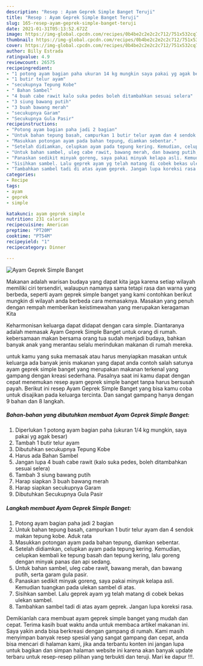 ```yaml
---
description: "Resep : Ayam Geprek Simple Banget Teruji"
title: "Resep : Ayam Geprek Simple Banget Teruji"
slug: 165-resep-ayam-geprek-simple-banget-teruji
date: 2021-01-31T05:13:52.672Z
image: https://img-global.cpcdn.com/recipes/0b4be2c2e2c2c712/751x532cq70/ayam-geprek-simple-banget-foto-resep-utama.jpg
thumbnail: https://img-global.cpcdn.com/recipes/0b4be2c2e2c2c712/751x532cq70/ayam-geprek-simple-banget-foto-resep-utama.jpg
cover: https://img-global.cpcdn.com/recipes/0b4be2c2e2c2c712/751x532cq70/ayam-geprek-simple-banget-foto-resep-utama.jpg
author: Billy Estrada
ratingvalue: 4.9
reviewcount: 26575
recipeingredient:
- "1 potong ayam bagian paha ukuran 14 kg mungkin saya pakai yg agak besar"
- "1 butir telur ayam"
- "secukupnya Tepung Kobe"
- " Bahan Sambel"
- "4 buah cabe rawit kalo suka pedes boleh ditambahkan sesuai selera"
- "3 siung bawang putih"
- "3 buah bawang merah"
- "secukupnya Garam"
- "Secukupnya Gula Pasir"
recipeinstructions:
- "Potong ayam bagian paha jadi 2 bagian"
- "Untuk bahan tepung basah, campurkan 1 butir telur ayam dan 4 sendok makan tepung kobe. Aduk rata"
- "Masukkan potongan ayam pada bahan tepung, diamkan sebentar."
- "Setelah didiamkan, celupkan ayam pada tepung kering. Kemudian, celupkan kembali ke tepung basah dan tepung kering, lalu goreng dengan minyak panas dan api sedang."
- "Untuk bahan sambel, uleg cabe rawit, bawang merah, dan bawang putih, serta garam gula pasir."
- "Panaskan sedikit minyak goreng, saya pakai minyak kelapa asli. Kemudian tuangkan pada ulekan sambel di atas."
- "Sisihkan sambel. Lalu geprek ayam yg telah matang di cobek bekas ulekan sambel."
- "Tambahkan sambel tadi di atas ayam geprek. Jangan lupa koreksi rasa."
categories:
- Recipe
tags:
- ayam
- geprek
- simple

katakunci: ayam geprek simple 
nutrition: 231 calories
recipecuisine: American
preptime: "PT20M"
cooktime: "PT54M"
recipeyield: "1"
recipecategory: Dinner

---
```



![Ayam Geprek Simple Banget](https://img-global.cpcdn.com/recipes/0b4be2c2e2c2c712/751x532cq70/ayam-geprek-simple-banget-foto-resep-utama.jpg)

Makanan adalah warisan budaya yang dapat kita jaga karena setiap wilayah memiliki ciri tersendiri, walaupun namanya sama tetapi rasa dan warna yang berbeda, seperti ayam geprek simple banget yang kami contohkan berikut mungkin di wilayah anda berbeda cara memasaknya. Masakan yang penuh dengan rempah memberikan keistimewahan yang merupakan keragaman Kita



Keharmonisan keluarga dapat didapat dengan cara simple. Diantaranya adalah memasak Ayam Geprek Simple Banget untuk orang di rumah. kebersamaan makan bersama orang tua sudah menjadi budaya, bahkan banyak anak yang merantau selalu merindukan makanan di rumah mereka.

untuk kamu yang suka memasak atau harus menyiapkan masakan untuk keluarga ada banyak jenis makanan yang dapat anda contoh salah satunya ayam geprek simple banget yang merupakan makanan terkenal yang gampang dengan kreasi sederhana. Pasalnya saat ini kamu dapat dengan cepat menemukan resep ayam geprek simple banget tanpa harus bersusah payah.
Berikut ini resep Ayam Geprek Simple Banget yang bisa kamu coba untuk disajikan pada keluarga tercinta. Dan sangat gampang hanya dengan 9 bahan dan 8 langkah.


<!--inarticleads1-->

##### Bahan-bahan yang dibutuhkan membuat Ayam Geprek Simple Banget:

1. Diperlukan 1 potong ayam bagian paha (ukuran 1/4 kg mungkin, saya pakai yg agak besar)
1. Tambah 1 butir telur ayam
1. Dibutuhkan secukupnya Tepung Kobe
1. Harus ada  Bahan Sambel
1. Jangan lupa 4 buah cabe rawit (kalo suka pedes, boleh ditambahkan sesuai selera)
1. Tambah 3 siung bawang putih
1. Harap siapkan 3 buah bawang merah
1. Harap siapkan secukupnya Garam
1. Dibutuhkan Secukupnya Gula Pasir




<!--inarticleads2-->

##### Langkah membuat  Ayam Geprek Simple Banget:

1. Potong ayam bagian paha jadi 2 bagian
1. Untuk bahan tepung basah, campurkan 1 butir telur ayam dan 4 sendok makan tepung kobe. Aduk rata
1. Masukkan potongan ayam pada bahan tepung, diamkan sebentar.
1. Setelah didiamkan, celupkan ayam pada tepung kering. Kemudian, celupkan kembali ke tepung basah dan tepung kering, lalu goreng dengan minyak panas dan api sedang.
1. Untuk bahan sambel, uleg cabe rawit, bawang merah, dan bawang putih, serta garam gula pasir.
1. Panaskan sedikit minyak goreng, saya pakai minyak kelapa asli. Kemudian tuangkan pada ulekan sambel di atas.
1. Sisihkan sambel. Lalu geprek ayam yg telah matang di cobek bekas ulekan sambel.
1. Tambahkan sambel tadi di atas ayam geprek. Jangan lupa koreksi rasa.




Demikianlah cara membuat ayam geprek simple banget yang mudah dan cepat. Terima kasih buat waktu anda untuk membaca artikel makanan ini. Saya yakin anda bisa berkreasi dengan gampang di rumah. Kami masih menyimpan banyak resep spesial yang sangat gampang dan cepat, anda bisa mencari di halaman kami, jika anda terbantu konten ini jangan lupa untuk bagikan dan simpan halaman website ini karena akan banyak update terbaru untuk resep-resep pilihan yang terbukti dan teruji. Mari ke dapur !!!. 
